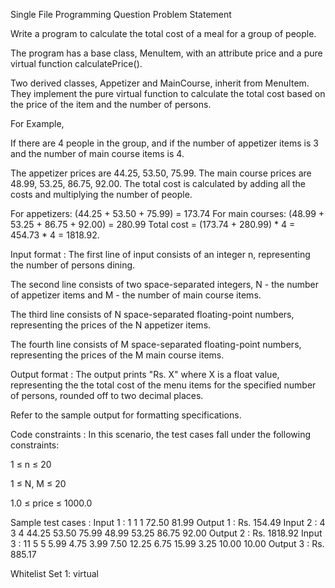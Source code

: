 Single File Programming Question
Problem Statement



Write a program to calculate the total cost of a meal for a group of people. 



The program has a base class, MenuItem, with an attribute price and a pure virtual function calculatePrice().



Two derived classes, Appetizer and MainCourse, inherit from MenuItem. They implement the pure virtual function to calculate the total cost based on the price of the item and the number of persons.



For Example,

If there are 4 people in the group, and if the number of appetizer items is 3 and the number of main course items is 4.

The appetizer prices are 44.25, 53.50, 75.99.
The main course prices are 48.99, 53.25, 86.75, 92.00.
The total cost is calculated by adding all the costs and multiplying the number of people.

For appetizers: (44.25 + 53.50 + 75.99) = 173.74
For main courses: (48.99 + 53.25 + 86.75 + 92.00) = 280.99
Total cost = (173.74 + 280.99) * 4 = 454.73 * 4 = 1818.92.

Input format :
The first line of input consists of an integer n, representing the number of persons dining.

The second line consists of two space-separated integers, N - the number of appetizer items and M - the number of main course items.

The third line consists of N space-separated floating-point numbers, representing the prices of the N appetizer items.

The fourth line consists of M space-separated floating-point numbers, representing the prices of the M main course items.

Output format :
The output prints "Rs. X" where X is a float value, representing the the total cost of the menu items for the specified number of persons, rounded off to two decimal places.



Refer to the sample output for formatting specifications.

Code constraints :
In this scenario, the test cases fall under the following constraints:

1 ≤ n ≤ 20

1 ≤ N, M ≤ 20

1.0 ≤ price ≤ 1000.0

Sample test cases :
Input 1 :
1
1 1
72.50
81.99
Output 1 :
Rs. 154.49
Input 2 :
4
3 4
44.25 53.50 75.99
48.99 53.25 86.75 92.00
Output 2 :
Rs. 1818.92
Input 3 :
11
5 5
5.99 4.75 3.99 7.50 12.25
6.75 15.99 3.25 10.00 10.00
Output 3 :
Rs. 885.17

Whitelist
Set 1:
virtual